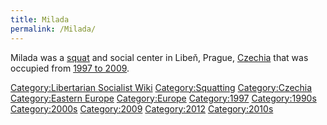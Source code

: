 ```yaml
---
title: Milada
permalink: /Milada/
---
```


Milada was a [squat](List_of_Squats "wikilink") and social center in
Libeň, Prague, [Czechia](Czechia "wikilink") that was occupied from
[1997 to
2009](Timeline_of_Libertarian_Socialism_in_Eastern_Europe "wikilink").

[Category:Libertarian Socialist
Wiki](Category:Libertarian_Socialist_Wiki "wikilink")
[Category:Squatting](Category:Squatting "wikilink")
[Category:Czechia](Category:Czechia "wikilink") [Category:Eastern
Europe](Category:Eastern_Europe "wikilink")
[Category:Europe](Category:Europe "wikilink")
[Category:1997](Category:1997 "wikilink")
[Category:1990s](Category:1990s "wikilink")
[Category:2000s](Category:2000s "wikilink")
[Category:2009](Category:2009 "wikilink")
[Category:2012](Category:2012 "wikilink")
[Category:2010s](Category:2010s "wikilink")